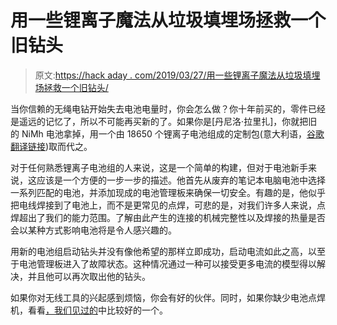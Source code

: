 # 用一些锂离子魔法从垃圾填埋场拯救一个旧钻头

> 原文:[https://hack aday . com/2019/03/27/用一些锂离子魔法从垃圾填埋场拯救一个旧钻头/](https://hackaday.com/2019/03/27/save-an-old-drill-from-landfill-with-some-lithium-ion-magic/)

当你信赖的无绳电钻开始失去电池电量时，你会怎么做？你十年前买的，零件已经是遥远的记忆了，所以不可能再买新的了。如果你是[丹尼洛·拉里扎]，你就把旧的 NiMh 电池拿掉，用一个由 18650 个锂离子电池组成的定制包(意大利语，[谷歌翻译链接](https://translate.google.com/translate?hl=en&sl=auto&tl=en&u=https%3A%2F%2Fwww.danilolarizza.com%2Fpassiamo-al-litio-a-costo-zero%2F))取而代之。

对于任何熟悉锂离子电池组的人来说，这是一个简单的构建，但对于电池新手来说，这应该是一个方便的一步一步的描述。他首先从废弃的笔记本电脑电池中选择一系列匹配的电池，并添加现成的电池管理板来确保一切安全。有趣的是，他似乎把电线焊接到了电池上，而不是更常见的点焊，可悲的是，对我们许多人来说，点焊超出了我们的能力范围。了解由此产生的连接的机械完整性以及焊接的热量是否会以某种方式影响电池将是令人感兴趣的。

用新的电池组启动钻头并没有像他希望的那样立即成功，启动电流如此之高，以至于电池管理板进入了故障状态。这种情况通过一种可以接受更多电流的模型得以解决，并且他可以再次取出他的钻头。

如果你对无线工具的兴起感到烦恼，你会有好的伙伴。同时，如果你缺少电池点焊机，看看[，我们见过的](https://hackaday.com/2017/07/18/beautiful-diy-spot-welder-reminds-us-we-love-3d-printing/)中比较好的一个。